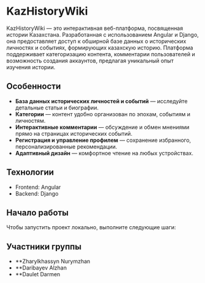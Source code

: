 # KazHistoryWiki

KazHistoryWiki — это интерактивная веб-платформа, посвященная истории Казахстана. Разработанная с использованием Angular и Django, она предоставляет доступ к обширной базе данных о исторических личностях и событиях, формирующих казахскую историю. Платформа поддерживает категоризацию контента, комментарии пользователей и возможность создания аккаунтов, предлагая уникальный опыт изучения истории.

## Особенности

- **База данных исторических личностей и событий** — исследуйте детальные статьи и биографии.
- **Категории** — контент удобно организован по эпохам, событиям и личностям.
- **Интерактивные комментарии** — обсуждение и обмен мнениями прямо на страницах исторических событий.
- **Регистрация и управление профилем** — сохранение избранного, персонализированные рекомендации.
- **Адаптивный дизайн** — комфортное чтение на любых устройствах.

## Технологии

- Frontend: Angular
- Backend: Django

## Начало работы

Чтобы запустить проект локально, выполните следующие шаги:

## Участники группы
- **Zharylkhassyn Nurymzhan 
- **Daribayev Alzhan
- **Daulet Darmen
